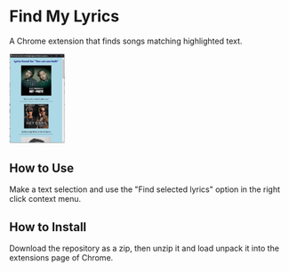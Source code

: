 # Find My Lyrics
A Chrome extension that finds songs matching highlighted text.

<img src="preview.png" width="100">

## How to Use
Make a text selection and use the "Find selected lyrics" option in the right click context menu.

## How to Install
Download the repository as a zip, then unzip it and load unpack it into the extensions page of Chrome.
